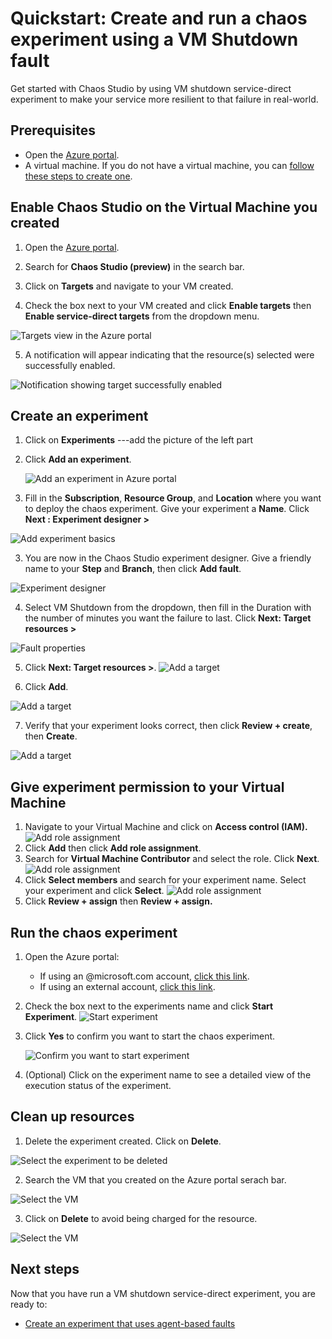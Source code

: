 # Quickstart: Create and run a chaos experiment using a VM Shutdown fault 
Get started with Chaos Studio by using VM shutdown service-direct experiment to make your service more resilient to that failure in real-world. 

## Prerequisites
- Open the [Azure portal](https://portal.azure.com).
- A virtual machine. If you do not have a virtual machine, you can [follow these steps to create one](../virtual-machines/linux/quick-create-portal.md).

## Enable Chaos Studio on the Virtual Machine you created
1. Open the [Azure portal](https://portal.azure.com).
2. Search for **Chaos Studio (preview)** in the search bar.
3. Click on **Targets** and navigate to your VM created.

4. Check the box next to your VM created and click **Enable targets** then **Enable service-direct targets** from the dropdown menu.

![Targets view in the Azure portal](images/quickstart-virtual-machine-enabled.PNG)

5. A notification will appear indicating that the resource(s) selected were successfully enabled.

![Notification showing target successfully enabled](images/tutorial-service-direct-targets-enable-confirm.png)

## Create an experiment

1. Click on **Experiments**                 ---add the picture of the left part 
2. Click **Add an experiment**.

    ![Add an experiment in Azure portal](images/add-an-experiment.png)

2. Fill in the **Subscription**, **Resource Group**, and **Location** where you want to deploy the chaos experiment. Give your experiment a **Name**. Click **Next : Experiment designer >**

![Add experiment basics](images/quickstart-service-direct-add-basics.PNG)

3. You are now in the Chaos Studio experiment designer. Give a friendly name to your **Step** and **Branch**, then click **Add fault**.

![Experiment designer](images/quickstart-service-direct-add-designer.PNG)

4. Select VM Shutdown from the dropdown, then fill in the Duration with the number of minutes you want the failure to last. Click **Next: Target resources >**

![Fault properties](images/quickstart-service-direct-add-fault.PNG)

5. Click **Next: Target resources >**.
![Add a target](images/quickstart-service-direct-add-targets.PNG)

6. Click **Add**.

![Add a target](images/quickstart-add-target.PNG)

7. Verify that your experiment looks correct, then click **Review + create**, then **Create**.

![Add a target](images/quickstart-review-and-create.PNG)

## Give experiment permission to your Virtual Machine
1. Navigate to your Virtual Machine and click on **Access control (IAM).**
 ![Add role assignment](images/quickstart-acess-control.PNG)
2. Click **Add** then click **Add role assignment**.
3. Search for **Virtual Machine Contributor** and select the role. Click **Next**.
 ![Add role assignment](images/quickstart-virtual-machine-contributor.PNG)
4. Click **Select members** and search for your experiment name. Select your experiment and click **Select**. 
 ![Add role assignment](images/quickstart-select-experiment-role-assignment.PNG)
6. Click **Review + assign** then **Review + assign.**



## Run the chaos experiment

1. Open the Azure portal:
    * If using an @microsoft.com account, [click this link](https://ms.portal.azure.com/?microsoft_azure_chaos_assettypeoptions={%22chaosStudio%22:{%22options%22:%22%22},%22chaosExperiment%22:{%22options%22:%22%22}}&microsoft_azure_chaos=true).
    * If using an external account, [click this link](https://portal.azure.com/?feature.customPortal=false&microsoft_azure_chaos_assettypeoptions={%22chaosStudio%22:{%22options%22:%22%22},%22chaosExperiment%22:{%22options%22:%22%22}}).
1. Check the box next to the experiments name and click **Start Experiment**.
    ![Start experiment](images/quickstart-experiment-start.PNG)

1. Click **Yes** to confirm you want to start the chaos experiment.

    ![Confirm you want to start experiment](images/start-experiment-confirmation.png)
1. (Optional) Click on the experiment name to see a detailed view of the execution status of the experiment.








## Clean up resources
1. Delete the experiment created. Click on **Delete**.

![Select the experiment to be deleted](images/quickstart-delete-experiment.PNG)

2. Search the VM that you created on the Azure portal serach bar.

![Select the VM](images/quickstart-cleanup.PNG)

3. Click on **Delete** to avoid being charged for the resource.

![Select the VM](images/quickstart-cleanup-virtual-machine.PNG)





## Next steps
Now that you have run a VM shutdown service-direct experiment, you are ready to:
- [Create an experiment that uses agent-based faults](chaos-studio-tutorial-agent-based.md)

